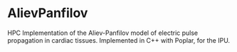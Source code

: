 # AlievPanfilov
HPC Implementation of the Aliev-Panfilov model of electric pulse propagation in cardiac tissues. Implemented in C++ with Poplar, for the IPU.
